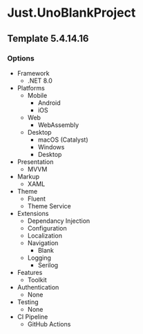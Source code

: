 # Just.UnoBlankProject

## Template 5.4.14.16

### Options

- Framework
  - .NET 8.0
- Platforms
  - Mobile
    - Android
    - iOS
  - Web
    - WebAssembly
  - Desktop
    - macOS (Catalyst)
    - Windows
    - Desktop
- Presentation
  - MVVM
- Markup
  - XAML
- Theme
  - Fluent
  - Theme Service
- Extensions
  - Dependancy Injection
  - Configuration
  - Localization
  - Navigation
    - Blank
  - Logging
    - Serilog
- Features
  - Toolkit
- Authentication
  - None
- Testing
  - None
- CI Pipeline
  - GitHub Actions
